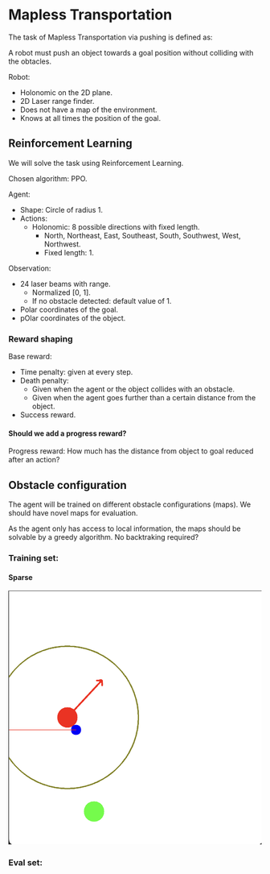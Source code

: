 # Mapless Transportation


The task of Mapless Transportation via pushing is defined as:

A robot must push an object towards a goal position without colliding with the obtacles.

Robot:
- Holonomic on the 2D plane.
- 2D Laser range finder.
- Does not have a map of the environment.
- Knows at all times the position of the goal.


## Reinforcement Learning

We will solve the task using Reinforcement Learning.

Chosen algorithm: PPO.

Agent:
- Shape: Circle of radius 1.
- Actions:
    - Holonomic: 8 possible directions with fixed length.   
        - North, Northeast, East, Southeast, South, Southwest, West, Northwest.
        - Fixed length: 1.

Observation:
- 24 laser beams with range. 
    - Normalized [0, 1].
    - If no obstacle detected: default value of 1.
- Polar coordinates of the goal.
- pOlar coordinates of the object.

### Reward shaping

Base reward:
- Time penalty: given at every step.
- Death penalty: 
    - Given when the agent or the object collides with an obstacle.
    - Given when the agent goes further than a certain distance from the object.
- Success reward.

#### Should we add a progress reward?
Progress reward: How much has the distance from object to goal reduced after an action?



## Obstacle configuration
The agent will be trained on different obstacle configurations (maps).
We should have novel maps for evaluation.

As the agent only has access to local information, the maps should be solvable by a greedy algorithm.
No backtraking required?


### Training set:

#### Sparse
![alt text for screen readers](./images/maps/empty.png "Text to show on mouseover")

### Eval set: